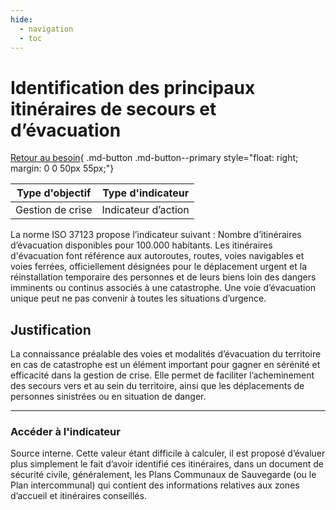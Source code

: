 ```yaml
---
hide:
  - navigation
  - toc
---
```


# Identification des principaux itinéraires de secours et d’évacuation

[Retour au besoin](https://konsilion.github.io/diag360/pages/besoins/bi3){ .md-button .md-button--primary style="float: right; margin: 0 0 50px 55px;"}

|Type d'objectif|Type d'indicateur|
|--|--|
|Gestion de crise|Indicateur d’action|

La norme ISO 37123 propose l’indicateur suivant : Nombre d’itinéraires d’évacuation disponibles pour 100.000 habitants. Les itinéraires d'évacuation font référence aux autoroutes, routes, voies navigables et voies ferrées, officiellement désignées pour le déplacement urgent et la réinstallation temporaire des personnes et de leurs biens loin des dangers imminents ou continus associés à une catastrophe. Une voie d’évacuation unique peut ne pas convenir à toutes les situations d’urgence.

## Justification

La connaissance préalable des voies et modalités d’évacuation du territoire en cas de catastrophe est un élément important pour gagner en sérénité et efficacité dans la gestion de crise. Elle permet de faciliter l’acheminement des secours vers et au sein du territoire, ainsi que les déplacements de personnes sinistrées ou en situation de danger.

---

### Accéder à l'indicateur

Source interne.
Cette valeur étant difficile à calculer, il est proposé d’évaluer plus simplement le fait d’avoir identifié ces itinéraires, dans un document de sécurité civile, généralement, les Plans Communaux de Sauvegarde (ou le Plan intercommunal) qui contient des informations relatives aux zones d’accueil et itinéraires conseillés.  